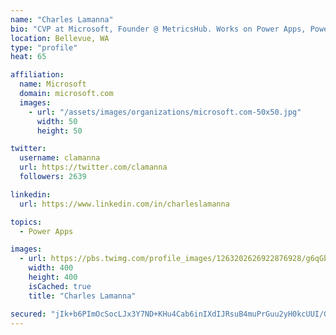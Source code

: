 ```yaml
---
name: "Charles Lamanna"
bio: "CVP at Microsoft, Founder @ MetricsHub. Works on Power Apps, Power Automate, Power Virtual Agent, Common Data Service and Dynamics 365."
location: Bellevue, WA
type: "profile"
heat: 65

affiliation:
  name: Microsoft
  domain: microsoft.com
  images:
    - url: "/assets/images/organizations/microsoft.com-50x50.jpg"
      width: 50
      height: 50

twitter:
  username: clamanna
  url: https://twitter.com/clamanna
  followers: 2639

linkedin:
  url: https://www.linkedin.com/in/charleslamanna

topics:
  - Power Apps

images:
  - url: https://pbs.twimg.com/profile_images/1263202626922876928/g6qGbHZ-_400x400.jpg
    width: 400
    height: 400
    isCached: true
    title: "Charles Lamanna"

secured: "jIk+b6PImOcSocLJx3Y7ND+KHu4Cab6inIXdIJRsuB4muPrGuu2yH0kcUUI/Gc+vx0T8jUYnFMTPghX5lAu2kl0VLWoqUeW6MwHinw5lQ7NYd59LL18+gez9wxWAJy2T3N4Y5AeFJL7L0DarN7YQtiHOLkyGPxAfD4dO5XP4VhjxPeEqEf48ViFX6ldx5KJoKwv7Gj5KUho75efqUsezUpTWs/iAIg9SfGHCtLcGfahOIQRTyxGe+/uHDbjOM6r42t7FKD0ie+6Ud3aEdh6VeQrx+W51266PmpVIzMTftsMIr1F0aP5RiD1pUrL/QjsEbskemItiU0tsfmb6I7ojEDLwtpRbOsSz06eE0m2QzqbPVyCWpqN8POvK+qzvNhs6mHPcsK4wnqFpIm3VFEVLCfo9jl6Hx/wQb0QCh7gVYkk=;kQB3L377Y64+rDPuvuc1lw=="
---
```


